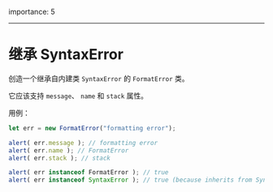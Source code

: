 importance: 5

---

# 继承 SyntaxError

创造一个继承自内建类 `SyntaxError` 的 `FormatError` 类。

它应该支持 `message`、 `name` 和 `stack` 属性。

用例：

```js
let err = new FormatError("formatting error");

alert( err.message ); // formatting error
alert( err.name ); // FormatError
alert( err.stack ); // stack

alert( err instanceof FormatError ); // true
alert( err instanceof SyntaxError ); // true (because inherits from SyntaxError)
```

